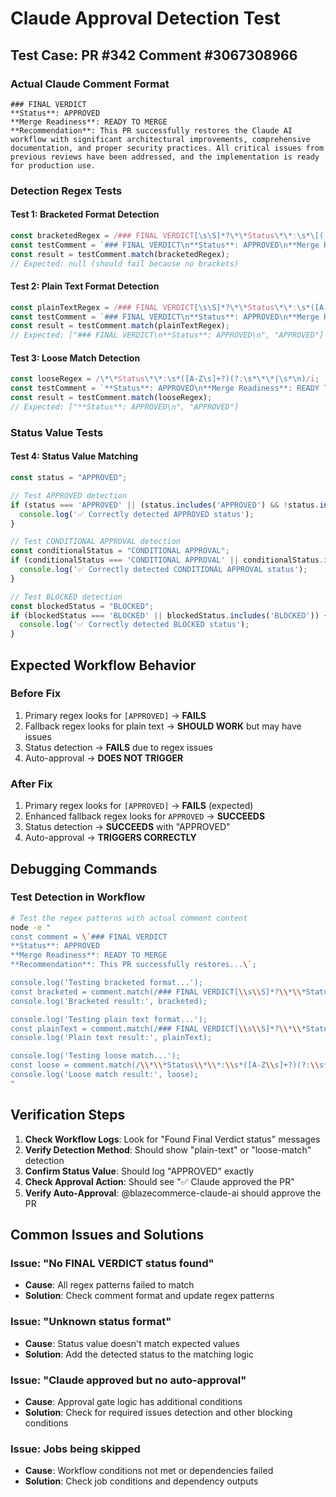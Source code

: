 # Claude Approval Detection Test

## Test Case: PR #342 Comment #3067308966

### Actual Claude Comment Format
```
### FINAL VERDICT
**Status**: APPROVED
**Merge Readiness**: READY TO MERGE
**Recommendation**: This PR successfully restores the Claude AI workflow with significant architectural improvements, comprehensive documentation, and proper security practices. All critical issues from previous reviews have been addressed, and the implementation is ready for production use.
```

### Detection Regex Tests

#### Test 1: Bracketed Format Detection
```javascript
const bracketedRegex = /### FINAL VERDICT[\s\S]*?\*\*Status\*\*:\s*\[([^\]]+)\]/i;
const testComment = `### FINAL VERDICT\n**Status**: APPROVED\n**Merge Readiness**: READY TO MERGE`;
const result = testComment.match(bracketedRegex);
// Expected: null (should fail because no brackets)
```

#### Test 2: Plain Text Format Detection
```javascript
const plainTextRegex = /### FINAL VERDICT[\s\S]*?\*\*Status\*\*:\s*([A-Z\s]+)(?:\*\*|\n)/i;
const testComment = `### FINAL VERDICT\n**Status**: APPROVED\n**Merge Readiness**: READY TO MERGE`;
const result = testComment.match(plainTextRegex);
// Expected: ["### FINAL VERDICT\n**Status**: APPROVED\n", "APPROVED"]
```

#### Test 3: Loose Match Detection
```javascript
const looseRegex = /\*\*Status\*\*:\s*([A-Z\s]+?)(?:\s*\*\*|\s*\n)/i;
const testComment = `**Status**: APPROVED\n**Merge Readiness**: READY TO MERGE`;
const result = testComment.match(looseRegex);
// Expected: ["**Status**: APPROVED\n", "APPROVED"]
```

### Status Value Tests

#### Test 4: Status Value Matching
```javascript
const status = "APPROVED";

// Test APPROVED detection
if (status === 'APPROVED' || (status.includes('APPROVED') && !status.includes('CONDITIONAL'))) {
  console.log('✅ Correctly detected APPROVED status');
}

// Test CONDITIONAL APPROVAL detection
const conditionalStatus = "CONDITIONAL APPROVAL";
if (conditionalStatus === 'CONDITIONAL APPROVAL' || conditionalStatus.includes('CONDITIONAL')) {
  console.log('✅ Correctly detected CONDITIONAL APPROVAL status');
}

// Test BLOCKED detection
const blockedStatus = "BLOCKED";
if (blockedStatus === 'BLOCKED' || blockedStatus.includes('BLOCKED')) {
  console.log('✅ Correctly detected BLOCKED status');
}
```

## Expected Workflow Behavior

### Before Fix
1. Primary regex looks for `[APPROVED]` → **FAILS**
2. Fallback regex looks for plain text → **SHOULD WORK** but may have issues
3. Status detection → **FAILS** due to regex issues
4. Auto-approval → **DOES NOT TRIGGER**

### After Fix
1. Primary regex looks for `[APPROVED]` → **FAILS** (expected)
2. Enhanced fallback regex looks for `APPROVED` → **SUCCEEDS**
3. Status detection → **SUCCEEDS** with "APPROVED"
4. Auto-approval → **TRIGGERS CORRECTLY**

## Debugging Commands

### Test Detection in Workflow
```bash
# Test the regex patterns with actual comment content
node -e "
const comment = \`### FINAL VERDICT
**Status**: APPROVED
**Merge Readiness**: READY TO MERGE
**Recommendation**: This PR successfully restores...\`;

console.log('Testing bracketed format...');
const bracketed = comment.match(/### FINAL VERDICT[\\s\\S]*?\\*\\*Status\\*\\*:\\s*\\[([^\\]]+)\\]/i);
console.log('Bracketed result:', bracketed);

console.log('Testing plain text format...');
const plainText = comment.match(/### FINAL VERDICT[\\s\\S]*?\\*\\*Status\\*\\*:\\s*([A-Z\\s]+)(?:\\*\\*|\\n)/i);
console.log('Plain text result:', plainText);

console.log('Testing loose match...');
const loose = comment.match(/\\*\\*Status\\*\\*:\\s*([A-Z\\s]+?)(?:\\s*\\*\\*|\\s*\\n)/i);
console.log('Loose match result:', loose);
"
```

## Verification Steps

1. **Check Workflow Logs**: Look for "Found Final Verdict status" messages
2. **Verify Detection Method**: Should show "plain-text" or "loose-match" detection
3. **Confirm Status Value**: Should log "APPROVED" exactly
4. **Check Approval Action**: Should see "✅ Claude approved the PR"
5. **Verify Auto-Approval**: @blazecommerce-claude-ai should approve the PR

## Common Issues and Solutions

### Issue: "No FINAL VERDICT status found"
- **Cause**: All regex patterns failed to match
- **Solution**: Check comment format and update regex patterns

### Issue: "Unknown status format"
- **Cause**: Status value doesn't match expected values
- **Solution**: Add the detected status to the matching logic

### Issue: "Claude approved but no auto-approval"
- **Cause**: Approval gate logic has additional conditions
- **Solution**: Check for required issues detection and other blocking conditions

### Issue: Jobs being skipped
- **Cause**: Workflow conditions not met or dependencies failed
- **Solution**: Check job conditions and dependency outputs
